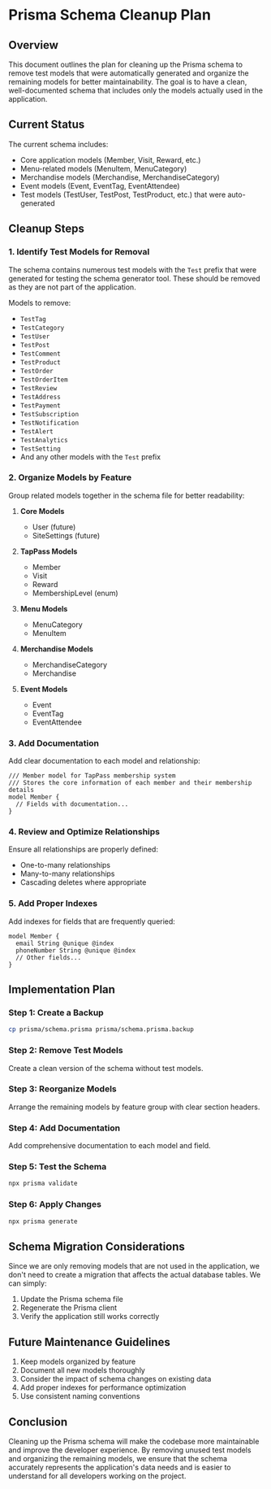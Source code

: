 # Prisma Schema Cleanup Plan

## Overview
This document outlines the plan for cleaning up the Prisma schema to remove test models that were automatically generated and organize the remaining models for better maintainability. The goal is to have a clean, well-documented schema that includes only the models actually used in the application.

## Current Status
The current schema includes:
- Core application models (Member, Visit, Reward, etc.)
- Menu-related models (MenuItem, MenuCategory)
- Merchandise models (Merchandise, MerchandiseCategory)
- Event models (Event, EventTag, EventAttendee)
- Test models (TestUser, TestPost, TestProduct, etc.) that were auto-generated

## Cleanup Steps

### 1. Identify Test Models for Removal
The schema contains numerous test models with the `Test` prefix that were generated for testing the schema generator tool. These should be removed as they are not part of the application.

Models to remove:
- `TestTag`
- `TestCategory`
- `TestUser`
- `TestPost`
- `TestComment`
- `TestProduct`
- `TestOrder`
- `TestOrderItem`
- `TestReview`
- `TestAddress`
- `TestPayment`
- `TestSubscription`
- `TestNotification`
- `TestAlert`
- `TestAnalytics`
- `TestSetting`
- And any other models with the `Test` prefix

### 2. Organize Models by Feature

Group related models together in the schema file for better readability:

1. **Core Models**
   - User (future)
   - SiteSettings (future)

2. **TapPass Models**
   - Member
   - Visit
   - Reward
   - MembershipLevel (enum)

3. **Menu Models**
   - MenuCategory
   - MenuItem

4. **Merchandise Models**
   - MerchandiseCategory
   - Merchandise

5. **Event Models**
   - Event
   - EventTag
   - EventAttendee

### 3. Add Documentation

Add clear documentation to each model and relationship:

```prisma
/// Member model for TapPass membership system
/// Stores the core information of each member and their membership details
model Member {
  // Fields with documentation...
}
```

### 4. Review and Optimize Relationships

Ensure all relationships are properly defined:
- One-to-many relationships
- Many-to-many relationships
- Cascading deletes where appropriate

### 5. Add Proper Indexes

Add indexes for fields that are frequently queried:

```prisma
model Member {
  email String @unique @index
  phoneNumber String @unique @index
  // Other fields...
}
```

## Implementation Plan

### Step 1: Create a Backup
```bash
cp prisma/schema.prisma prisma/schema.prisma.backup
```

### Step 2: Remove Test Models
Create a clean version of the schema without test models.

### Step 3: Reorganize Models
Arrange the remaining models by feature group with clear section headers.

### Step 4: Add Documentation
Add comprehensive documentation to each model and field.

### Step 5: Test the Schema
```bash
npx prisma validate
```

### Step 6: Apply Changes
```bash
npx prisma generate
```

## Schema Migration Considerations

Since we are only removing models that are not used in the application, we don't need to create a migration that affects the actual database tables. We can simply:

1. Update the Prisma schema file
2. Regenerate the Prisma client
3. Verify the application still works correctly

## Future Maintenance Guidelines

1. Keep models organized by feature
2. Document all new models thoroughly
3. Consider the impact of schema changes on existing data
4. Add proper indexes for performance optimization
5. Use consistent naming conventions

## Conclusion
Cleaning up the Prisma schema will make the codebase more maintainable and improve the developer experience. By removing unused test models and organizing the remaining models, we ensure that the schema accurately represents the application's data needs and is easier to understand for all developers working on the project. 